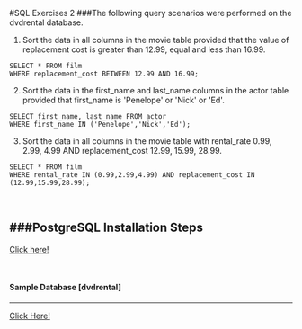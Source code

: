 #SQL Exercises 2
###The following query scenarios were performed on the dvdrental database.

1) Sort the data in all columns in the movie table provided that the value of replacement cost is greater than 12.99, equal and less than 16.99.
```
SELECT * FROM film
WHERE replacement_cost BETWEEN 12.99 AND 16.99;
```

2) Sort the data in the first_name and last_name columns in the actor table provided that first_name is 'Penelope' or 'Nick' or 'Ed'.

```
SELECT first_name, last_name FROM actor
WHERE first_name IN ('Penelope','Nick','Ed');
```

3) Sort the data in all columns in the movie table with rental_rate 0.99, 2.99, 4.99 AND replacement_cost 12.99, 15.99, 28.99.

```
SELECT * FROM film
WHERE rental_rate IN (0.99,2.99,4.99) AND replacement_cost IN (12.99,15.99,28.99);
```

<br>

###PostgreSQL Installation Steps
----
[Click here!](https://www.postgresql.org/download/)

<br>

#### Sample Database [dvdrental]
------
[Click Here!](https://www.postgresqltutorial.com/wp-content/uploads/2019/05/dvdrental.zip)